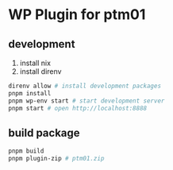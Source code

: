 # WP Plugin for ptm01

## development

1. install nix
2. install direnv

```bash
direnv allow # install development packages
pnpm install
pnpm wp-env start # start development server
pnpm start # open http://localhost:8888
```

## build package

```bash
pnpm build
pnpm plugin-zip # ptm01.zip
```
